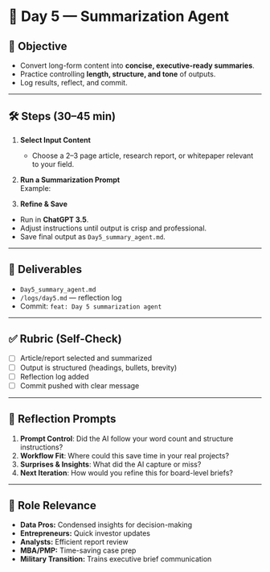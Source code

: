 # 🚀 Day 5 — Summarization Agent

## 📌 Objective
- Convert long-form content into **concise, executive-ready summaries**.
- Practice controlling **length, structure, and tone** of outputs.
- Log results, reflect, and commit.

---

## 🛠 Steps (30–45 min)

1. **Select Input Content**  
   - Choose a 2–3 page article, research report, or whitepaper relevant to your field.  

2. **Run a Summarization Prompt**  
   Example:  

3. **Refine & Save**  
- Run in **ChatGPT 3.5**.  
- Adjust instructions until output is crisp and professional.  
- Save final output as `Day5_summary_agent.md`.

---

## 📂 Deliverables
- `Day5_summary_agent.md`
- `/logs/day5.md` — reflection log
- Commit: `feat: Day 5 summarization agent`

---

## ✅ Rubric (Self-Check)
- [ ] Article/report selected and summarized  
- [ ] Output is structured (headings, bullets, brevity)  
- [ ] Reflection log added  
- [ ] Commit pushed with clear message  

---

## 📝 Reflection Prompts
1. **Prompt Control**: Did the AI follow your word count and structure instructions?  
2. **Workflow Fit**: Where could this save time in your real projects?  
3. **Surprises & Insights**: What did the AI capture or miss?  
4. **Next Iteration**: How would you refine this for board-level briefs?  

---

## 🎯 Role Relevance
- **Data Pros:** Condensed insights for decision-making  
- **Entrepreneurs:** Quick investor updates  
- **Analysts:** Efficient report review  
- **MBA/PMP:** Time-saving case prep  
- **Military Transition:** Trains executive brief communication

